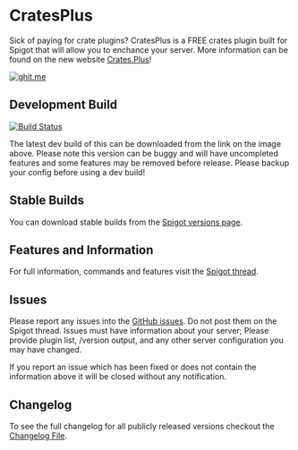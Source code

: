 CratesPlus
=====================

Sick of paying for crate plugins? CratesPlus is a FREE crates plugin built for Spigot that will allow you to enchance your server. More information can be found on the new website [Crates.Plus](http://crates.plus)!

[![ghit.me](https://ghit.me/badge.svg?repo=connorlinfoot/CratesPlus)](https://ghit.me/repo/connorlinfoot/CratesPlus)

## Development Build
[![Build Status](http://ci.connorlinfoot.com:8080/buildStatus/icon?job=CratesPlus)](http://ci.connorlinfoot.com:8080/job/CratesPlus/)

The latest dev build of this can be downloaded from the link on the image above. Please note this version can be buggy and will have uncompleted features and some features may be removed before release. Please backup your config before using a dev build!

## Stable Builds
You can download stable builds from the [Spigot versions page](https://www.spigotmc.org/resources/cratesplus-custom-crates-free.5018/history).

## Features and Information
For full information, commands and features visit the [Spigot thread](https://www.spigotmc.org/resources/cratesplus-custom-crates-free.5018/).

## Issues
Please report any issues into the [GitHub issues](https://github.com/ConnorLinfoot/CratesPlus/issues). Do not post them on the Spigot thread. Issues must have information about your server; Please provide plugin list, /version output, and any other server configuration you may have changed.

If you report an issue which has been fixed or does not contain the information above it will be closed without any notification.


## Changelog
To see the full changelog for all publicly released versions checkout the [Changelog File](https://github.com/ConnorLinfoot/CratesPlus/blob/master/Changelog.md).
